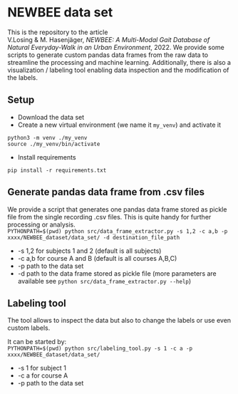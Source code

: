 # NEWBEE data set

This is the repository to the article<br/>
V.Losing & M. Hasenjäger, _NEWBEE: A Multi-Modal Gait Database of Natural Everyday-Walk in an Urban Environment_, 2022. We provide some scripts to generate custom pandas data frames from the raw data to streamline the processing and machine learning. Additionally, there is also a visualization / labeling tool enabling data inspection and the modification of the labels.


## Setup
- Download the data set
- Create a new virtual environment (we name it `my_venv`) and activate it
```shell
python3 -m venv ./my_venv
source ./my_venv/bin/activate
```

- Install requirements
```shell
pip install -r requirements.txt
```

## Generate pandas data frame from .csv files
We provide a script that generates one pandas data frame stored as pickle file from the single recording .csv files. This is quite handy for further processing or analysis.<br/>
`PYTHONPATH=$(pwd) python src/data_frame_extractor.py -s 1,2 -c a,b -p xxxx/NEWBEE_dataset/data_set/ -d destination_file_path`
- -s 1,2 for subjects 1 and 2 (default is all subjects) 
- -c a,b for course A and B (default is all courses A,B,C)
- -p path to the data set
- -d path to the data frame stored as pickle file
(more parameters are available see `python src/data_frame_extractor.py --help`)

## Labeling tool
The tool allows to inspect the data but also to change the labels or use even custom labels.

It can be started by:<br/>
`PYTHONPATH=$(pwd) python src/labeling_tool.py -s 1 -c a -p xxxx/NEWBEE_dataset/data_set/`<br/>

- -s 1 for subject 1
- -c a for course A
- -p path to the data set

